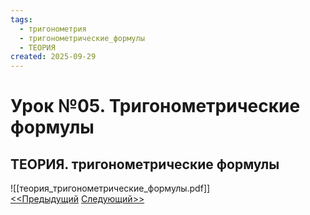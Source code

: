 ```yaml
---
tags:
  - тригонометрия
  - тригонометрические_формулы
  - ТЕОРИЯ
created: 2025-09-29
---
```

# Урок №05. Тригонометрические формулы
## ТЕОРИЯ. тригонометрические формулы
![[теория_тригонометрические_формулы.pdf]]  
[<<Предыдущий](<Lesson 4>) [Следующий>>](<Lesson 6>)